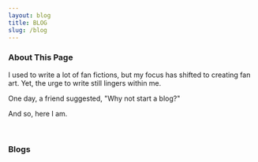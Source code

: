 ```yaml
---
layout: blog
title: BLOG
slug: /blog
---
```


### About This Page

I used to write a lot of fan fictions, but my focus has shifted to creating fan art. Yet, the urge to write still lingers within me.

One day, a friend suggested, "Why not start a blog?"

And so, here I am.

<br />

### Blogs
